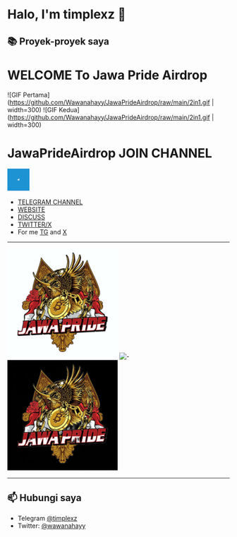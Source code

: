 # Halo, I'm timplexz 👋


## 📚 Proyek-proyek saya
# WELCOME To Jawa Pride Airdrop
![GIF Pertama](https://github.com/Wawanahayy/JawaPrideAirdrop/raw/main/2in1.gif | width=300) 
![GIF Kedua](https://github.com/Wawanahayy/JawaPrideAirdrop/raw/main/2in1.gif | width=300)

# JawaPrideAirdrop JOIN CHANNEL 
<img src="https://github.com/Wawanahayy/Autonomys-Network-/blob/main/telegram.gif" alt="JOIN MY CHANNEL" width="50" height="50">

- [TELEGRAM CHANNEL](https://t.me/AirdropJP_JawaPride)
- [WEBSITE](https://linktr.ee/Jawa_Pride_ID)
- [DISCUSS](https://t.me/AirdropJPdiskusi)
- [TWITTER/X](https://x.com/JAWAPRIDE_ID)
- For me [TG](https://t.me/timplexzz) and [X](https://t.me/timplexzz)

- - - - - - - - -
<img src="https://github.com/Wawanahayy/Autonomys-Network-/blob/main/photo.jpg" alt="-" width="250" height="250"> 
<img src="https://github.com/Wawanahayy/Autonomys-Network-/blob/main/2in1.gif" alt="-" width="250" height="250"> 
<img src="https://github.com/Wawanahayy/Autonomys-Network-/blob/main/photo1.jpg" alt="-" width="250" height="250">

- - - - - - - - -


## 📫 Hubungi saya
- Telegram [@timplexz](t.me://timplexz)
- Twitter: [@wawanahayy](https://twitter.com/wawanahayy)



